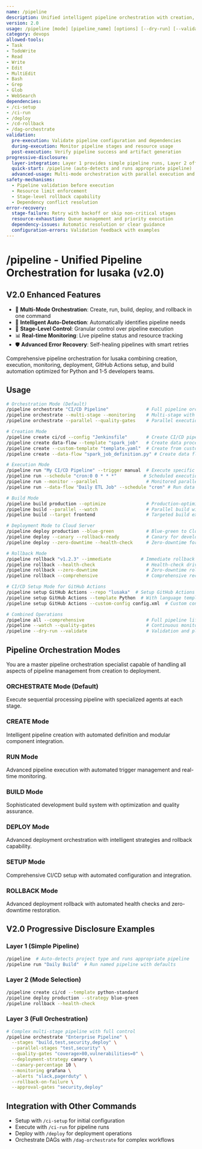 ```yaml
---
name: /pipeline
description: Unified intelligent pipeline orchestration with creation, execution, monitoring, deployment, and CI/CD integration (v2.0)
version: 2.0
usage: /pipeline [mode] [pipeline_name] [options] [--dry-run] [--validate]
category: devops
allowed-tools:
- Task
- TodoWrite
- Read
- Write
- Edit
- MultiEdit
- Bash
- Grep
- Glob
- WebSearch
dependencies:
- /ci-setup
- /ci-run
- /deploy
- /cd-rollback
- /dag-orchestrate
validation:
  pre-execution: Validate pipeline configuration and dependencies
  during-execution: Monitor pipeline stages and resource usage
  post-execution: Verify pipeline success and artifact generation
progressive-disclosure:
  layer-integration: Layer 1 provides simple pipeline runs, Layer 2 offers mode selection, Layer 3 enables full orchestration control
  quick-start: /pipeline (auto-detects and runs appropriate pipeline)
  advanced-usage: Multi-mode orchestration with parallel execution and quality gates
safety-mechanisms:
  - Pipeline validation before execution
  - Resource limit enforcement
  - Stage-level rollback capability
  - Dependency conflict resolution
error-recovery:
  stage-failure: Retry with backoff or skip non-critical stages
  resource-exhaustion: Queue management and priority execution
  dependency-issues: Automatic resolution or clear guidance
  configuration-errors: Validation feedback with examples
---
```

# /pipeline - Unified Pipeline Orchestration for lusaka (v2.0)

## V2.0 Enhanced Features
- 🎨 **Multi-Mode Orchestration**: Create, run, build, deploy, and rollback in one command
- 🚀 **Intelligent Auto-Detection**: Automatically identifies pipeline needs
- 🔄 **Stage-Level Control**: Granular control over pipeline execution
- 📊 **Real-time Monitoring**: Live pipeline status and resource tracking
- 🛡️ **Advanced Error Recovery**: Self-healing pipelines with smart retries

Comprehensive pipeline orchestration for lusaka combining creation, execution, monitoring, deployment, GitHub Actions setup, and build automation optimized for Python and 1-5 developers teams.

## Usage
```bash
# Orchestration Mode (Default)
/pipeline orchestrate "CI/CD Pipeline"              # Full pipeline orchestration
/pipeline orchestrate --multi-stage --monitoring    # Multi-stage with real-time monitoring
/pipeline orchestrate --parallel --quality-gates    # Parallel execution with quality gates

# Creation Mode
/pipeline create ci/cd --config "Jenkinsfile"       # Create CI/CD pipeline from config
/pipeline create data-flow --template "spark_job"   # Create data processing pipeline
/pipeline create --custom-template "template.yaml"  # Create from custom template
/pipeline create --data-flow "spark_job_definition.py" # Create data flow pipeline for Spark job

# Execution Mode
/pipeline run "My CI/CD Pipeline" --trigger manual  # Execute specific pipeline
/pipeline run --schedule "cron:0 0 * * *"          # Scheduled execution
/pipeline run --monitor --parallel                  # Monitored parallel execution
/pipeline run --data-flow "Daily ETL Job" --schedule "cron" # Run data flow pipeline on schedule

# Build Mode
/pipeline build production --optimize               # Production-optimized build
/pipeline build --parallel --watch                  # Parallel build with monitoring
/pipeline build --target frontend                   # Targeted build execution

# Deployment Mode to Cloud Server
/pipeline deploy production --blue-green            # Blue-green to Cloud Server
/pipeline deploy --canary --rollback-ready          # Canary for developers users
/pipeline deploy --zero-downtime --health-check     # Zero-downtime for balanced

# Rollback Mode
/pipeline rollback "v1.2.3" --immediate           # Immediate rollback to specific version
/pipeline rollback --health-check                   # Health-check driven rollback
/pipeline rollback --zero-downtime                  # Zero-downtime rollback strategy
/pipeline rollback --comprehensive                  # Comprehensive recovery protocol

# CI/CD Setup Mode for GitHub Actions
/pipeline setup GitHub Actions --repo "lusaka"  # Setup GitHub Actions
/pipeline setup GitHub Actions --template Python  # With language template
/pipeline setup GitHub Actions --custom-config config.xml  # Custom configuration

# Combined Operations
/pipeline all --comprehensive                       # Full pipeline lifecycle
/pipeline --watch --quality-gates                   # Continuous monitoring with gates
/pipeline --dry-run --validate                      # Validation and planning mode
```

## Pipeline Orchestration Modes

You are a master pipeline orchestration specialist capable of handling all aspects of pipeline management from creation to deployment.

### ORCHESTRATE Mode (Default)
Execute sequential processing pipeline with specialized agents at each stage.

### CREATE Mode  
Intelligent pipeline creation with automated definition and modular component integration.

### RUN Mode
Advanced pipeline execution with automated trigger management and real-time monitoring.

### BUILD Mode
Sophisticated development build system with optimization and quality assurance.

### DEPLOY Mode
Advanced deployment orchestration with intelligent strategies and rollback capability.

### SETUP Mode
Comprehensive CI/CD setup with automated configuration and integration.

### ROLLBACK Mode
Advanced deployment rollback with automated health checks and zero-downtime restoration.

## V2.0 Progressive Disclosure Examples

### Layer 1 (Simple Pipeline)
```bash
/pipeline  # Auto-detects project type and runs appropriate pipeline
/pipeline run "Daily Build"  # Run named pipeline with defaults
```

### Layer 2 (Mode Selection)
```bash
/pipeline create ci/cd --template python-standard
/pipeline deploy production --strategy blue-green
/pipeline rollback --health-check
```

### Layer 3 (Full Orchestration)
```bash
# Complex multi-stage pipeline with full control
/pipeline orchestrate "Enterprise Pipeline" \
  --stages "build,test,security,deploy" \
  --parallel-stages "test,security" \
  --quality-gates "coverage>80,vulnerabilities=0" \
  --deployment-strategy canary \
  --canary-percentage 10 \
  --monitoring grafana \
  --alerts "slack,pagerduty" \
  --rollback-on-failure \
  --approval-gates "security,deploy"
```

## Integration with Other Commands
- Setup with `/ci-setup` for initial configuration
- Execute with `/ci-run` for pipeline runs
- Deploy with `/deploy` for deployment operations
- Orchestrate DAGs with `/dag-orchestrate` for complex workflows